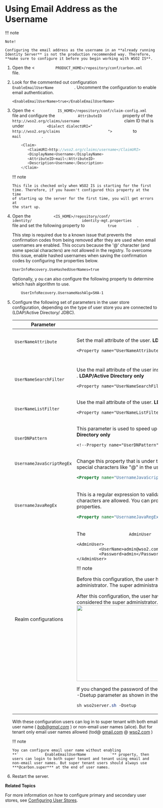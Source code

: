 # Using Email Address as the Username

!!! note
    
    Note!
    
    Configuring the email address as the username in an **already running
    Identity Server** is not the production recommended way. Therefore,
    **make sure to configure it before you begin working with WSO2 IS**.
    

1.  Open the \<
    `          PRODUCT_HOME>/repository/conf/carbon.xml         ` file.
2.  Look for the commented out configuration
    `           EnableEmailUserName          ` . Uncomment the
    configuration to enable email authentication.

    ``` html/xml
    <EnableEmailUserName>true</EnableEmailUserName>
    ```

3.  Open the \<
    `           IS_HOME>/repository/conf/claim-config.xml          `
    file and configure the `           AttributeID          ` property
    of the
    `                       http://wso2.org/claims/username                     `
    claim ID that is under
    `           <Dialect dialectURI="                       http://wso2.org/claims                      ">          `
    to `           mail          ` .

    ``` java
        <Claim>
           <ClaimURI>http://wso2.org/claims/username</ClaimURI>
           <DisplayName>Username</DisplayName>
           <AttributeID>mail</AttributeID>
           <Description>Username</Description>
        </Claim>
    ```

    !!! note
    
        This file is checked only when WSO2 IS is starting for the first
        time. Therefore, if you haven't configured this property at the time
        of starting up the server for the first time, you will get errors at
        the start up.
    

4.  Open the `           <IS_HOME>/repository/conf/          `
    `           identity/                       identity-mgt.properties           `
    file and set the following property to `           true          ` .

    This step is required due to a known issue that prevents the
    confirmation codes from being removed after they are used when email
    usernames are enabled. This occurs because the '@' character (and
    some special characters) are not allowed in the registry. To
    overcome this issue, enable hashed usernames when saving the
    confirmation codes by configuring the properties below.

    ``` xml
    UserInfoRecovery.UseHashedUserNames=true
    ```

    Optionally, y ou can also configure the following property to
    determine which hash algorithm to use.

    ``` xml
        UserInfoRecovery.UsernameHashAlg=SHA-1
    ```

5.  Configure the following set of parameters in the user store
    configuration, depending on the type of user store you are connected
    to (LDAP/Active Directory/ JDBC).

    <table>
    <thead>
    <tr class="header">
    <th>Parameter</th>
    <th>Description</th>
    </tr>
    </thead>
    <tbody>
    <tr class="odd">
    <td><p><code>                UserNameAttribute               </code></p>
    <p><br />
    </p></td>
    <td><div class="content-wrapper">
    <p>Set the mail attribute of the user. <strong>LDAP/Active Directory only</strong></p>
    <div class="code panel pdl" style="border-width: 1px;">
    <div class="codeContent panelContent pdl">
    <pre class="html/xml" data-syntaxhighlighter-params="brush: html/xml; gutter: false; theme: Confluence" data-theme="Confluence" style="brush: html/xml; gutter: false; theme: Confluence"><code>&lt;Property name=&quot;UserNameAttribute&quot;&gt;mail&lt;/Property&gt;</code></pre>
    </div>
    </div>
    </div></td>
    </tr>
    <tr class="even">
    <td><code>               UserNameSearchFilter              </code></td>
    <td><div class="content-wrapper">
    <p>Use the mail attribute of the user instead of <code>                 cn                </code> or <code>                 uid                </code> . <strong>LDAP/Active Directory only</strong></p>
    <div class="code panel pdl" style="border-width: 1px;">
    <div class="codeContent panelContent pdl">
    <pre class="html/xml" data-syntaxhighlighter-params="brush: html/xml; gutter: false; theme: Confluence" data-theme="Confluence" style="brush: html/xml; gutter: false; theme: Confluence"><code>&lt;Property name=&quot;UserNameSearchFilter&quot;&gt;(&amp;amp;(objectClass=identityPerson)(mail=?))&lt;/Property&gt;</code></pre>
    </div>
    </div>
    </div></td>
    </tr>
    <tr class="odd">
    <td><code>               UserNameListFilter              </code></td>
    <td><div class="content-wrapper">
    <p>Use the mail attribute of the user. <strong>LDAP/Active Directory only</strong></p>
    <div class="code panel pdl" style="border-width: 1px;">
    <div class="codeContent panelContent pdl">
    <pre class="html/xml" data-syntaxhighlighter-params="brush: html/xml; gutter: false; theme: Confluence" data-theme="Confluence" style="brush: html/xml; gutter: false; theme: Confluence"><code>&lt;Property name=&quot;UserNameListFilter&quot;&gt;(&amp;amp;(objectClass=identityPerson)(mail=*))&lt;/Property&gt;</code></pre>
    </div>
    </div>
    </div></td>
    </tr>
    <tr class="even">
    <td><code>               UserDNPattern              </code></td>
    <td><div class="content-wrapper">
    <p>This parameter is used to speed up the LDAP search operations. You can comment out this config. <strong>LDAP/Active Directory only</strong></p>
    <div class="code panel pdl" style="border-width: 1px;">
    <div class="codeContent panelContent pdl">
    <pre class="html/xml" data-syntaxhighlighter-params="brush: html/xml; gutter: false; theme: Confluence" data-theme="Confluence" style="brush: html/xml; gutter: false; theme: Confluence"><code>&lt;!--Property name=&quot;UserDNPattern&quot;&gt;cn={0},ou=Users,dc=wso2,dc=com&lt;/Property--&gt;</code></pre>
    </div>
    </div>
    </div></td>
    </tr>
    <tr class="odd">
    <td><pre><code>UsernameJavaScriptRegEx</code></pre>
    <p><code>                               </code></p></td>
    <td><div class="content-wrapper">
    <p>Change this property that is under the relevant user store manager tag as follows. This property allows you to add special characters like "@" in the username.</p>
    <div class="code panel pdl" style="border-width: 1px;">
    <div class="codeContent panelContent pdl">
    <div class="sourceCode" id="cb6" data-syntaxhighlighter-params="brush: xml; gutter: false; theme: Confluence" data-theme="Confluence" style="brush: xml; gutter: false; theme: Confluence"><pre class="sourceCode xml"><code class="sourceCode xml"><a class="sourceLine" id="cb6-1" title="1"><span class="kw">&lt;Property</span><span class="ot"> name=</span><span class="st">&quot;UsernameJavaScriptRegEx&quot;</span><span class="kw">&gt;</span>^[a-zA-Z0-9._-]+@[a-zA-Z0-9.-]+\.[a-zA-Z]{2,4}$<span class="kw">&lt;/Property&gt;</span></a></code></pre></div>
    </div>
    </div>
    </div></td>
    </tr>
    <tr class="even">
    <td><pre><code>UsernameJavaRegEx</code></pre></td>
    <td><div class="content-wrapper">
    <p>This is a regular expression to validate usernames. By default, strings have a length of 5 to 30. Only non-empty characters are allowed. You can provide ranges of alphabets, numbers and also ranges of ASCII values in the RegEx properties.</p>
    <div class="code panel pdl" style="border-width: 1px;">
    <div class="codeContent panelContent pdl">
    <div class="sourceCode" id="cb8" data-syntaxhighlighter-params="brush: xml; gutter: false; theme: Confluence" data-theme="Confluence" style="brush: xml; gutter: false; theme: Confluence"><pre class="sourceCode xml"><code class="sourceCode xml"><a class="sourceLine" id="cb8-1" title="1"><span class="kw">&lt;Property</span><span class="ot"> name=</span><span class="st">&quot;UsernameJavaRegEx&quot;</span><span class="kw">&gt;</span>^[a-zA-Z0-9._-]+@[a-zA-Z0-9.-]+\.[a-zA-Z]{2,4}$<span class="kw">&lt;/Property&gt;</span></a></code></pre></div>
    </div>
    </div>
    </div></td>
    </tr>
    <tr class="odd">
    <td>Realm configurations</td>
    <td><div class="content-wrapper">
    <p>The <code>                 AdminUser                </code> username must use the email attribute of the admin user.</p>
    <div class="code panel pdl" style="border-width: 1px;">
    <div class="codeContent panelContent pdl">
    <pre class="html/xml" data-syntaxhighlighter-params="brush: html/xml; gutter: false; theme: Confluence" data-theme="Confluence" style="brush: html/xml; gutter: false; theme: Confluence"><code>&lt;AdminUser&gt;
             &lt;UserName&gt;admin@wso2.com&lt;/UserName&gt;
             &lt;Password&gt;admin&lt;/Password&gt;
    &lt;/AdminUser&gt;</code></pre>
    </div>
    </div>
    !!! note
        <p>Before this configuration, the user having the username <strong>admin</strong> and password <strong>admin</strong> was considered the super administrator. The super administrator user cannot be deleted.</p>
        <p>After this configuration, the user having the username <strong><code>                  admin@wso2.com                 </code></strong> is considered the super administrator. The user having the username admin is considered as a normal administrator.<br />
        <img src="attachments/103330456/103330457.png" width="878" height="250" /></p>
        <p>If you changed the password of the admin user to something other than 'admin', start the WSO2 IS server using the -Dsetup parameter as shown in the command below.</p>
        <div class="code panel pdl" style="border-width: 1px;">
        <div class="codeContent panelContent pdl">
        <div class="sourceCode" id="cb10" data-syntaxhighlighter-params="brush: java; gutter: false; theme: Confluence" data-theme="Confluence" style="brush: java; gutter: false; theme: Confluence"><pre class="sourceCode java"><code class="sourceCode java"><a class="sourceLine" id="cb10-1" title="1">sh wso2server.<span class="fu">sh</span> -Dsetup</a></code></pre></div>
        </div>
        </div>
    </div></td>
    </tr>
    </tbody>
    </table>

    With these configuration users can log in to super tenant with both
    email user name ( *[bob@gmal.com](mailto:bob@wso2.com)* ) or
    non-email user names (alice). But for tenant only email user names
    allowed (tod@ [gmail.com](http://gmail.com) @
    [wso2.com](http://wso2.com) )

    !!! note
    
        You can configure email user name without enabling
        **`            EnableEmailUserName           `** property, then
        users can login to both super tenant and tenant using email and
        non-email user names. But super tenant users should always use
        ***@carbon.super*** at the end of user names.
    

6.  Restart the server.

**Related Topics**

For more information on how to configure primary and secondary user
stores, see [Configuring User Stores](_Configuring_User_Stores_).
